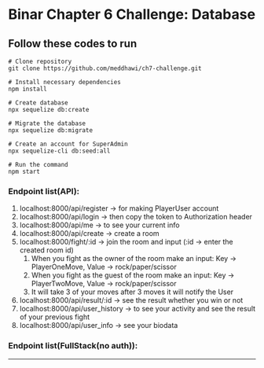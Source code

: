 # Binar Chapter 6 Challenge: Database

## Follow these codes to run

```
# Clone repository
git clone https://github.com/meddhawi/ch7-challenge.git

# Install necessary dependencies
npm install

# Create database
npx sequelize db:create

# Migrate the database
npx sequelize db:migrate

# Create an account for SuperAdmin
npx sequelize-cli db:seed:all

# Run the command
npm start
```

### Endpoint list(API):
1. localhost:8000/api/register → for making PlayerUser account
2. localhost:8000/api/login → then copy the token to Authorization header
3. localhost:8000/api/me → to see your current info
4. localhost:8000/api/create → create a room
5. localhost:8000/fight/:id → join the room and input (:id → enter the created room id)
   1. When you fight as the owner of the room make an input: Key → PlayerOneMove, Value → rock/paper/scissor
   2. When you fight as the guest of the room make an input: Key → PlayerTwoMove, Value → rock/paper/scissor
   3. It will take 3 of your moves after 3 moves it will notify the User
6. localhost:8000/api/result/:id → see the result whether you win or not
7. localhost:8000/api/user_history → to see your activity and see the result of your previous fight
8. localhost:8000/api/user_info → see your biodata

### Endpoint list(FullStack(no auth)):

****